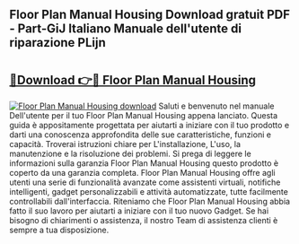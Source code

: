 ## Floor Plan Manual Housing Download gratuit PDF - Part-GiJ Italiano Manuale dell'utente di riparazione PLijn

# <h2><a href="http://df9zohu.blite.top/?on=Floor+Plan+Manual+Housing">🔗Download 👉🔴 Floor Plan Manual Housing</a></h2>

[![Floor Plan Manual Housing download](https://i.imgur.com/lujVjoI.png)](http://df9zohu.blite.top/?on=Floor+Plan+Manual+Housing)
Saluti e benvenuto nel manuale Dell'utente per il tuo Floor Plan Manual Housing appena lanciato. Questa guida è appositamente progettata per aiutarti a iniziare con il tuo prodotto e darti una conoscenza approfondita delle sue caratteristiche, funzioni e capacità. Troverai istruzioni chiare per L'installazione, L'uso, la manutenzione e la risoluzione dei problemi. Si prega di leggere le informazioni sulla garanzia Floor Plan Manual Housing questo prodotto è coperto da una garanzia completa. Floor Plan Manual Housing offre agli utenti una serie di funzionalità avanzate come assistenti virtuali, notifiche intelligenti, gadget personalizzabili e attività automatizzate, tutte facilmente controllabili dall'interfaccia. Riteniamo che Floor Plan Manual Housing abbia fatto il suo lavoro per aiutarti a iniziare con il tuo nuovo Gadget. Se hai bisogno di chiarimenti o assistenza, il nostro Team di assistenza clienti è sempre a tua disposizione.
